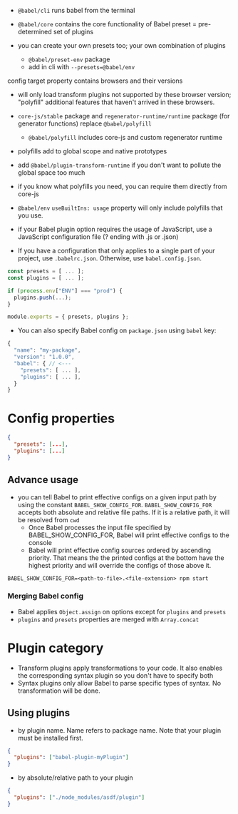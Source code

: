 - `@babel/cli` runs babel from the terminal
- `@babel/core` contains the core functionality of Babel
  preset = pre-determined set of plugins

- you can create your own presets too; your own combination of plugins
  - `@babel/preset-env` package
  - add in cli with `--presets=@babel/env`

config target property contains browsers and their versions

- will only load transform plugins not supported by these browser version; "polyfill" additional features that haven't arrived in these browsers.

- `core-js/stable` package and `regenerator-runtime/runtime` package (for generator functions) replace `@babel/polyfill`

  - `@babel/polyfill` includes core-js and custom regenerator runtime

- polyfills add to global scope and native prototypes
- add `@babel/plugin-transform-runtime` if you don't want to pollute the global space too much
- if you know what polyfills you need, you can require them directly from core-js
- `@babel/env` `useBuiltIns: usage` property will only include polyfills that you use.

- if your Babel plugin option requires the usage of JavaScript, use a JavaScript configuration file (? ending with .js or .json)
- If you have a configuration that only applies to a single part of your project, use `.babelrc.json`. Otherwise, use `babel.config.json`.

```js
const presets = [ ... ];
const plugins = [ ... ];

if (process.env["ENV"] === "prod") {
  plugins.push(...);
}

module.exports = { presets, plugins };
```

- You can also specify Babel config on `package.json` using `babel` key:

```js
{
  "name": "my-package",
  "version": "1.0.0",
  "babel": { // <---
    "presets": [ ... ],
    "plugins": [ ... ],
  }
}
```

# Config properties

```json
{
  "presets": [...],
  "plugins": [...]
}
```

## Advance usage

- you can tell Babel to print effective configs on a given input path by using the constant `BABEL_SHOW_CONFIG_FOR`. `BABEL_SHOW_CONFIG_FOR` accepts both absolute and relative file paths. If it is a relative path, it will be resolved from `cwd`
  - Once Babel processes the input file specified by BABEL_SHOW_CONFIG_FOR, Babel will print effective configs to the console
  - Babel will print effective config sources ordered by ascending priority. That means the the printed configs at the bottom have the highest priority and will override the configs of those above it.

```shell
BABEL_SHOW_CONFIG_FOR=<path-to-file>.<file-extension> npm start
```

### Merging Babel config

- Babel applies `Object.assign` on options except for `plugins` and `presets`
- `plugins` and `presets` properties are merged with `Array.concat`

# Plugin category

- Transform plugins apply transformations to your code. It also enables the corresponding syntax plugin so you don't have to specify both
- Syntax plugins only allow Babel to parse specific types of syntax. No transformation will be done.

## Using plugins

- by plugin name. Name refers to package name. Note that your plugin must be installed first.

```json
{
  "plugins": ["babel-plugin-myPlugin"]
}
```

- by absolute/relative path to your plugin

```json
{
  "plugins": ["./node_modules/asdf/plugin"]
}
```
